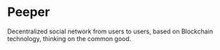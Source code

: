 # Peeper
Decentralized social network from users to users, based on Blockchain technology, thinking on the common good.

